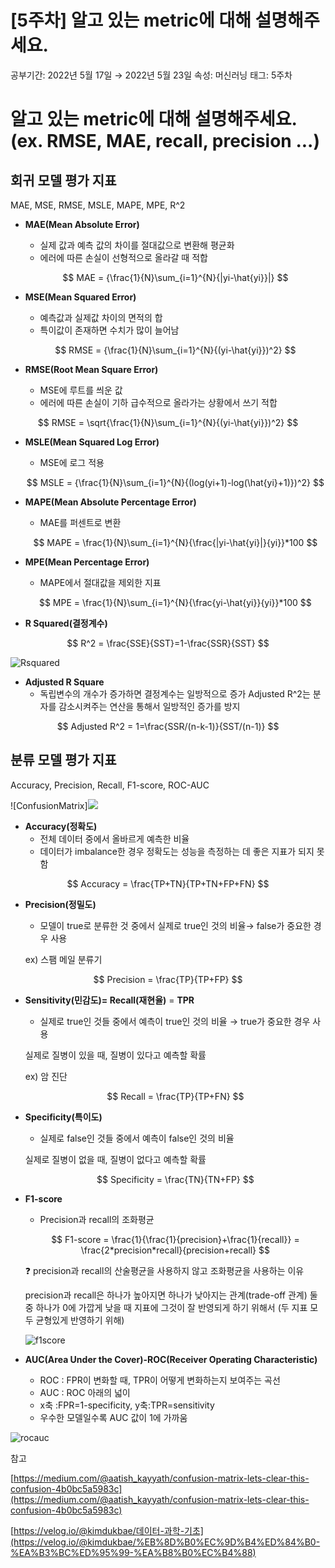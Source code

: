 # [5주차] 알고 있는 metric에 대해 설명해주세요.

공부기간: 2022년 5월 17일 → 2022년 5월 23일
속성: 머신러닝
태그: 5주차

# 알고 있는 metric에 대해 설명해주세요. (ex. RMSE, MAE, recall, precision ...)

## 회귀 모델 평가 지표

MAE, MSE, RMSE, MSLE, MAPE, MPE, R^2

- **MAE(Mean Absolute Error)**
    - 실제 값과 예측 값의 차이를 절대값으로 변환해 평균화
    - 에러에 따른 손실이 선형적으로 올라갈 때 적합
    
    $$
    MAE = {\frac{1}{N}\sum_{i=1}^{N}{|yi-\hat{yi}}|}
    $$
    
- **MSE(Mean Squared Error)**
    - 예측값과 실제값 차이의 면적의 합
    - 특이값이 존재하면 수치가 많이 늘어남
    
    $$
    RMSE = {\frac{1}{N}\sum_{i=1}^{N}{(yi-\hat{yi}})^2}
    $$
    
- **RMSE(Root Mean Square Error)**
    - MSE에 루트를 씌운 값
    - 에러에 따른 손실이 기하 급수적으로 올라가는 상황에서 쓰기 적합

$$
RMSE = \sqrt{\frac{1}{N}\sum_{i=1}^{N}{(yi-\hat{yi}})^2}
$$

- **MSLE(Mean Squared Log Error)**
    - MSE에 로그 적용
    
    $$
    MSLE = {\frac{1}{N}\sum_{i=1}^{N}{(log(yi+1)-log(\hat{yi}+1)})^2}
    $$
    
- **MAPE(Mean Absolute Percentage Error)**
    - MAE를 퍼센트로 변환
    
    $$
    MAPE = \frac{1}{N}\sum_{i=1}^{N}{\frac{|yi-\hat{yi}|}{yi}}*100
    $$
    
- **MPE(Mean Percentage Error)**
    - MAPE에서 절대값을 제외한 지표
    
    $$
    MPE = \frac{1}{N}\sum_{i=1}^{N}{\frac{yi-\hat{yi}}{yi}}*100
    $$
    
- **R Squared(결정계수)**

$$
R^2 = \frac{SSE}{SST}=1-\frac{SSR}{SST}
$$

![Rsquared](%5B5%E1%84%8C%E1%85%AE%E1%84%8E%E1%85%A1%5D%20%E1%84%8B%E1%85%A1%E1%86%AF%E1%84%80%E1%85%A9%20%E1%84%8B%E1%85%B5%E1%86%BB%E1%84%82%E1%85%B3%E1%86%AB%20metric%E1%84%8B%E1%85%A6%20%E1%84%83%E1%85%A2%E1%84%92%E1%85%A2%20%E1%84%89%E1%85%A5%E1%86%AF%E1%84%86%E1%85%A7%E1%86%BC%E1%84%92%E1%85%A2%E1%84%8C%E1%85%AE%E1%84%89%E1%85%A6%E1%84%8B%E1%85%AD%202820eff0bbff4e13bf2aee0cb87c60b3/Untitled.png)

- **Adjusted R Square**
    - 독립변수의 개수가 증가하면 결정계수는 일방적으로 증가
    Adjusted R^2는 분자를 감소시켜주는 연산을 통해서 일방적인 증가를 방지

$$
Adjusted R^2 = 1=\frac{SSR/(n-k-1)}{SST/(n-1)}
$$

## 분류 모델 평가 지표

Accuracy, Precision, Recall, F1-score, ROC-AUC

![ConfusionMatrix]<img src = https://user-images.githubusercontent.com/89373055/170189124-440ccf2a-a585-4b65-8732-6b93b8be02b7.png>

- **Accuracy(정확도)**
    - 전체 데이터 중에서 올바르게 예측한 비율
    - 데이터가 imbalance한 경우 정확도는 성능을 측정하는 데 좋은 지표가 되지 못함

$$
Accuracy = \frac{TP+TN}{TP+TN+FP+FN}
$$

- **Precision(정밀도)**
    - 모델이 true로 분류한 것 중에서 실제로 true인 것의 비율→ false가 중요한 경우 사용
    
    ex) 스팸 메일 분류기
    

$$
Precision = \frac{TP}{TP+FP}
$$

- **Sensitivity(민감도)= Recall(재현율)** = **TPR**
    - 실제로 true인 것들 중에서 예측이 true인 것의 비율 → true가 중요한 경우 사용
    
     실제로 질병이 있을 때, 질병이 있다고 예측할 확률
    
    ex) 암 진단
    
    $$
    Recall = \frac{TP}{TP+FN}
    $$
    
- **Specificity(특이도)**
    - 실제로 false인 것들 중에서 예측이 false인 것의 비율
    
    실제로 질병이 없을 때, 질병이 없다고 예측할 확률
    
    $$
    Specificity = \frac{TN}{TN+FP}
    $$
    
- **F1-score**
    - Precision과 recall의 조화평균
    
    $$
    F1-score = \frac{1}{\frac{1}{precision}+\frac{1}{recall}} = \frac{2*precision*recall}{precision+recall}
    $$
    
    <aside>
    ❓ precision과 recall의 산술평균을 사용하지 않고 조화평균을 사용하는 이유
    
    </aside>
    
    precision과 recall은 하나가 높아지면 하나가 낮아지는 관계(trade-off 관계)
    둘 중 하나가 0에 가깝게 낮을 때 지표에 그것이 잘 반영되게 하기 위해서 (두 지표 모두 균형있게 반영하기 위해)
    
    ![f1score](%5B5%E1%84%8C%E1%85%AE%E1%84%8E%E1%85%A1%5D%20%E1%84%8B%E1%85%A1%E1%86%AF%E1%84%80%E1%85%A9%20%E1%84%8B%E1%85%B5%E1%86%BB%E1%84%82%E1%85%B3%E1%86%AB%20metric%E1%84%8B%E1%85%A6%20%E1%84%83%E1%85%A2%E1%84%92%E1%85%A2%20%E1%84%89%E1%85%A5%E1%86%AF%E1%84%86%E1%85%A7%E1%86%BC%E1%84%92%E1%85%A2%E1%84%8C%E1%85%AE%E1%84%89%E1%85%A6%E1%84%8B%E1%85%AD%202820eff0bbff4e13bf2aee0cb87c60b3/Untitled%202.png)
    
- **AUC(Area Under the Cover)-ROC(Receiver Operating Characteristic)**
    - ROC : FPR이 변화할 때, TPR이 어떻게 변화하는지 보여주는 곡선
    - AUC : ROC 아래의 넓이
    - x축 :FPR=1-specificity, y축:TPR=sensitivity
    - 우수한 모델일수록 AUC 값이 1에 가까움

![rocauc](%5B5%E1%84%8C%E1%85%AE%E1%84%8E%E1%85%A1%5D%20%E1%84%8B%E1%85%A1%E1%86%AF%E1%84%80%E1%85%A9%20%E1%84%8B%E1%85%B5%E1%86%BB%E1%84%82%E1%85%B3%E1%86%AB%20metric%E1%84%8B%E1%85%A6%20%E1%84%83%E1%85%A2%E1%84%92%E1%85%A2%20%E1%84%89%E1%85%A5%E1%86%AF%E1%84%86%E1%85%A7%E1%86%BC%E1%84%92%E1%85%A2%E1%84%8C%E1%85%AE%E1%84%89%E1%85%A6%E1%84%8B%E1%85%AD%202820eff0bbff4e13bf2aee0cb87c60b3/Untitled%203.png)

참고

[https://medium.com/@aatish_kayyath/confusion-matrix-lets-clear-this-confusion-4b0bc5a5983c](https://medium.com/@aatish_kayyath/confusion-matrix-lets-clear-this-confusion-4b0bc5a5983c)

[https://velog.io/@kimdukbae/데이터-과학-기초](https://velog.io/@kimdukbae/%EB%8D%B0%EC%9D%B4%ED%84%B0-%EA%B3%BC%ED%95%99-%EA%B8%B0%EC%B4%88)
